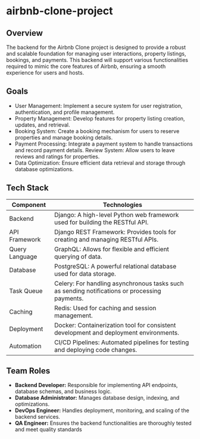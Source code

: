 # airbnb-clone-project

## Overview

The backend for the Airbnb Clone project is designed to provide a robust and scalable foundation for managing user interactions, property listings, bookings, and payments. This backend will support various functionalities required to mimic the core features of Airbnb, ensuring a smooth experience for users and hosts.

## Goals
- User Management: Implement a secure system for user registration, authentication, and profile management.
- Property Management: Develop features for property listing creation, updates, and retrieval.
- Booking System: Create a booking mechanism for users to reserve properties and manage booking details.
 - Payment Processing: Integrate a payment system to handle transactions and record payment details.
Review System: Allow users to leave reviews and ratings for properties.
- Data Optimization: Ensure efficient data retrieval and storage through database optimizations.

## Tech Stack

| Component       | Technologies                                                                 |
|-----------------|------------------------------------------------------------------------------|
| Backend         | Django: A high-level Python web framework used for building the RESTful API. |
| API Framework   | Django REST Framework: Provides tools for creating and managing RESTful APIs. |
| Query Language  | GraphQL: Allows for flexible and efficient querying of data.                  |
| Database        | PostgreSQL: A powerful relational database used for data storage.            |
| Task Queue      | Celery: For handling asynchronous tasks such as sending notifications or processing payments. |
| Caching         | Redis: Used for caching and session management.                              |
| Deployment      | Docker: Containerization tool for consistent development and deployment environments. |
| Automation      | CI/CD Pipelines: Automated pipelines for testing and deploying code changes. |

## Team Roles

- **Backend Developer:** Responsible for implementing API endpoints, database schemas, and business logic.
- **Database Administrator:** Manages database design, indexing, and optimizations.
- **DevOps Engineer:** Handles deployment, monitoring, and scaling of the backend services.
- **QA Engineer:** Ensures the backend functionalities are thoroughly tested and meet quality standards